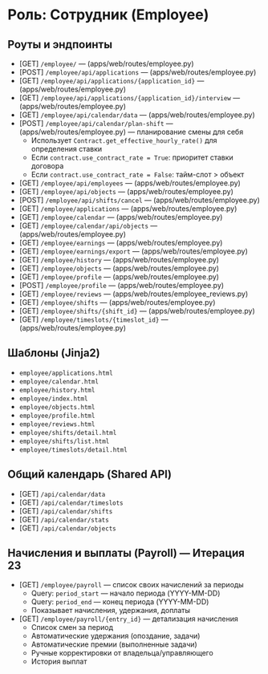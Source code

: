 # Роль: Сотрудник (Employee)

## Роуты и эндпоинты
- [GET] `/employee/`  — (apps/web/routes/employee.py)
- [POST] `/employee/api/applications`  — (apps/web/routes/employee.py)
- [GET] `/employee/api/applications/{application_id}`  — (apps/web/routes/employee.py)
- [GET] `/employee/api/applications/{application_id}/interview`  — (apps/web/routes/employee.py)
- [GET] `/employee/api/calendar/data`  — (apps/web/routes/employee.py)
- [POST] `/employee/api/calendar/plan-shift`  — (apps/web/routes/employee.py) — планирование смены для себя
  - Использует `Contract.get_effective_hourly_rate()` для определения ставки
  - Если `contract.use_contract_rate = True`: приоритет ставки договора
  - Если `contract.use_contract_rate = False`: тайм-слот > объект
- [GET] `/employee/api/employees`  — (apps/web/routes/employee.py)
- [GET] `/employee/api/objects`  — (apps/web/routes/employee.py)
- [POST] `/employee/api/shifts/cancel`  — (apps/web/routes/employee.py)
- [GET] `/employee/applications`  — (apps/web/routes/employee.py)
- [GET] `/employee/calendar`  — (apps/web/routes/employee.py)
- [GET] `/employee/calendar/api/objects`  — (apps/web/routes/employee.py)
- [GET] `/employee/earnings`  — (apps/web/routes/employee.py)
- [GET] `/employee/earnings/export`  — (apps/web/routes/employee.py)
- [GET] `/employee/history`  — (apps/web/routes/employee.py)
- [GET] `/employee/objects`  — (apps/web/routes/employee.py)
- [GET] `/employee/profile`  — (apps/web/routes/employee.py)
- [POST] `/employee/profile`  — (apps/web/routes/employee.py)
- [GET] `/employee/reviews`  — (apps/web/routes/employee_reviews.py)
- [GET] `/employee/shifts`  — (apps/web/routes/employee.py)
- [GET] `/employee/shifts/{shift_id}`  — (apps/web/routes/employee.py)
- [GET] `/employee/timeslots/{timeslot_id}`  — (apps/web/routes/employee.py)

## Шаблоны (Jinja2)
- `employee/applications.html`
- `employee/calendar.html`
- `employee/history.html`
- `employee/index.html`
- `employee/objects.html`
- `employee/profile.html`
- `employee/reviews.html`
- `employee/shifts/detail.html`
- `employee/shifts/list.html`
- `employee/timeslots/detail.html`

## Общий календарь (Shared API)
- [GET] `/api/calendar/data`
- [GET] `/api/calendar/timeslots`
- [GET] `/api/calendar/shifts`
- [GET] `/api/calendar/stats`
- [GET] `/api/calendar/objects`

## Начисления и выплаты (Payroll) — Итерация 23
- [GET] `/employee/payroll` — список своих начислений за периоды
  - Query: `period_start` — начало периода (YYYY-MM-DD)
  - Query: `period_end` — конец периода (YYYY-MM-DD)
  - Показывает начисления, удержания, доплаты
- [GET] `/employee/payroll/{entry_id}` — детализация начисления
  - Список смен за период
  - Автоматические удержания (опоздание, задачи)
  - Автоматические премии (выполненные задачи)
  - Ручные корректировки от владельца/управляющего
  - История выплат
